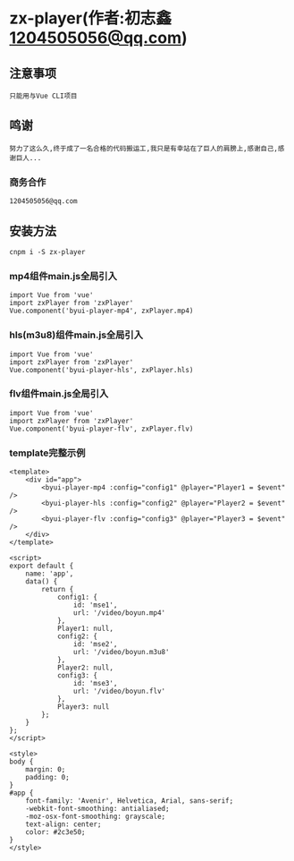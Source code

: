 # zx-player(作者:初志鑫<1204505056@qq.com>)

## 注意事项
```
只能用与Vue CLI项目

```

## 鸣谢
```
努力了这么久,终于成了一名合格的代码搬运工,我只是有幸站在了巨人的肩膀上,感谢自己,感谢巨人...

```

### 商务合作
```
1204505056@qq.com

```

## 安装方法
```
cnpm i -S zx-player

```

### mp4组件main.js全局引入
```
import Vue from 'vue'
import zxPlayer from 'zxPlayer'
Vue.component('byui-player-mp4', zxPlayer.mp4)

```

### hls(m3u8)组件main.js全局引入
```
import Vue from 'vue'
import zxPlayer from 'zxPlayer'
Vue.component('byui-player-hls', zxPlayer.hls)

```

### flv组件main.js全局引入
```
import Vue from 'vue'
import zxPlayer from 'zxPlayer'
Vue.component('byui-player-flv', zxPlayer.flv)

```

### template完整示例
```
<template>
	<div id="app">
		<byui-player-mp4 :config="config1" @player="Player1 = $event" />
		<byui-player-hls :config="config2" @player="Player2 = $event" />
		<byui-player-flv :config="config3" @player="Player3 = $event" />
	</div>
</template>

<script>
export default {
	name: 'app',
	data() {
		return {
			config1: {
				id: 'mse1',
				url: '/video/boyun.mp4'
			},
			Player1: null,
			config2: {
				id: 'mse2',
				url: '/video/boyun.m3u8'
			},
			Player2: null,
			config3: {
				id: 'mse3',
				url: '/video/boyun.flv'
			},
			Player3: null
		};
	}
};
</script>

<style>
body {
	margin: 0;
	padding: 0;
}
#app {
	font-family: 'Avenir', Helvetica, Arial, sans-serif;
	-webkit-font-smoothing: antialiased;
	-moz-osx-font-smoothing: grayscale;
	text-align: center;
	color: #2c3e50;
}
</style>

```

 
 
 